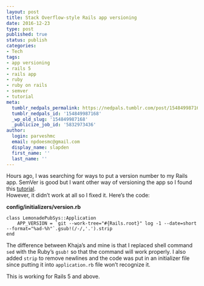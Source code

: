 ```yaml
---
layout: post
title: Stack Overflow-style Rails app versioning
date: 2016-12-23
type: post
published: true
status: publish
categories:
- Tech
tags:
- app versioning
- rails 5
- rails app
- ruby
- ruby on rails
- semver
- tutorial
meta:
  tumblr_nedpals_permalink: https://nedpals.tumblr.com/post/154849987168/stack-overflow-style-rails-app-versioning
  tumblr_nedpals_id: '154849987168'
  _wp_old_slug: '154849987168'
  _publicize_job_id: '5832973436'
author:
  login: parveshmc
  email: npdoesmc@gmail.com
  display_name: slapden
  first_name: ''
  last_name: ''
---
```

<p>Hours ago, I was searching for ways to put a version number to my Rails app. SemVer is good but I want other way of versioning the app so I found this <a href="http://minhajuddin.com/2011/07/25/easily-show-current-version-number-of-your-app-stackoverflow-style/">tutorial</a>.<br />
However, it didn’t work at all so I fixed it. Here’s the code:</p>
<p><b>config/initializers/version.rb</b></p>
<pre><code>class LemonadePubSys::Application
    APP_VERSION = `git --work-tree="#{Rails.root}" log -1 --date=short --format="%ad-%h"`.gsub!(/-/,'.').strip
end
</code></pre>
<p>The difference between Khaja’s and mine is that I replaced shell command <code>sed</code> with the Ruby’s <code>gsub!</code> so that the command will work properly. I also added <code>strip</code> to remove newlines and the code was put in an initializer file since putting it into <code>application.rb</code> file won’t recognize it.</p>
<p>This is working for Rails 5 and above.</p>
